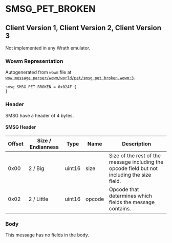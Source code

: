 # SMSG_PET_BROKEN

## Client Version 1, Client Version 2, Client Version 3

Not implemented in any Wrath emulator.

### Wowm Representation

Autogenerated from `wowm` file at [`wow_message_parser/wowm/world/pet/smsg_pet_broken.wowm:3`](https://github.com/gtker/wow_messages/tree/main/wow_message_parser/wowm/world/pet/smsg_pet_broken.wowm#L3).
```rust,ignore
smsg SMSG_PET_BROKEN = 0x02AF {
}
```
### Header

SMSG have a header of 4 bytes.

#### SMSG Header

| Offset | Size / Endianness | Type   | Name   | Description |
| ------ | ----------------- | ------ | ------ | ----------- |
| 0x00   | 2 / Big           | uint16 | size   | Size of the rest of the message including the opcode field but not including the size field.|
| 0x02   | 2 / Little        | uint16 | opcode | Opcode that determines which fields the message contains.|

### Body

This message has no fields in the body.

